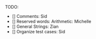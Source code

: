 
TODO: 

- [] Comments: Sid
- [] Reserved words: Arithmetic: Michelle
- [] General Strings: Zian
- [] Organize test cases: Sid